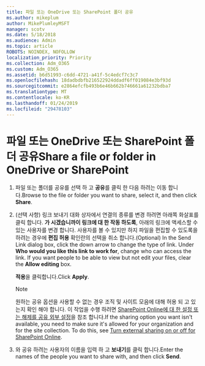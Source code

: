 ```yaml
---
title: 파일 또는 OneDrive 또는 SharePoint 폴더 공유
ms.author: mikeplum
author: MikePlumleyMSFT
manager: scotv
ms.date: 5/18/2018
ms.audience: Admin
ms.topic: article
ROBOTS: NOINDEX, NOFOLLOW
localization_priority: Priority
ms.collection: Adm_O365
ms.custom: Adm_O365
ms.assetid: b6d51993-c6dd-4721-a41f-5c4edcf7c3c7
ms.openlocfilehash: 18dadbdbfb216522924ddadf6ff019084e3bf93d
ms.sourcegitcommit: e2864efcfb493b6e46b662b746661a61232bdba7
ms.translationtype: MT
ms.contentlocale: ko-KR
ms.lasthandoff: 01/24/2019
ms.locfileid: "29478103"
---
```

# <a name="share-a-file-or-folder-in-onedrive-or-sharepoint"></a><span data-ttu-id="2a7db-102">파일 또는 OneDrive 또는 SharePoint 폴더 공유</span><span class="sxs-lookup"><span data-stu-id="2a7db-102">Share a file or folder in OneDrive or SharePoint</span></span>

1. <span data-ttu-id="2a7db-103">파일 또는 폴더를 공유를 선택 하 고 **공유**를 클릭 한 다음 하려는 이동 합니다.</span><span class="sxs-lookup"><span data-stu-id="2a7db-103">Browse to the file or folder you want to share, select it, and then click **Share**.</span></span>
    
2. <span data-ttu-id="2a7db-p101">(선택 사항) 링크 보내기 대화 상자에서 연결의 종류를 변경 하려면 아래쪽 화살표를 클릭 합니다. **가 시겠습니까이 링크에 대 한 작동 하도록**, 아래의 링크에 액세스할 수 있는 사용자를 변경 합니다. 사용자를 볼 수 있지만 하지 파일을 편집할 수 있도록을 하려는 경우에 **편집 허용** 확인란의 선택을 취소 합니다.</span><span class="sxs-lookup"><span data-stu-id="2a7db-p101">(Optional) In the Send Link dialog box, click the down arrow to change the type of link. Under **Who would you like this link to work for**, change who can access the link. If you want people to be able to view but not edit your files, clear the **Allow editing** box.</span></span> 
    
    <span data-ttu-id="2a7db-107">**적용**을 클릭합니다.</span><span class="sxs-lookup"><span data-stu-id="2a7db-107">Click **Apply**.</span></span>
    
    > [!NOTE]
    > <span data-ttu-id="2a7db-p102">원하는 공유 옵션을 사용할 수 없는 경우 조직 및 사이트 모음에 대해 허용 되 고 있는지 확인 해야 합니다. 이 작업을 수행 하려면 [SharePoint Online에 대 한 설정 또는 해제를 공유 외부 설정](https://go.microsoft.com/fwlink/?linkid=866426)을 참조 합니다.</span><span class="sxs-lookup"><span data-stu-id="2a7db-p102">If the sharing option you want isn't available, you need to make sure it's allowed for your organization and for the site collection. To do this, see [Turn external sharing on or off for SharePoint Online](https://go.microsoft.com/fwlink/?linkid=866426).</span></span> 
  
3. <span data-ttu-id="2a7db-110">와 공유 하려는 사용자의 이름을 입력 하 고 **보내기**를 클릭 합니다.</span><span class="sxs-lookup"><span data-stu-id="2a7db-110">Enter the names of the people you want to share with, and then click **Send**.</span></span>
    

